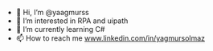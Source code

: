 - 👋 Hi, I’m @yaagmurss
- 👀 I’m interested in RPA and uipath
- 🌱 I’m currently learning C#
- 📫 How to reach me www.linkedin.com/in/yagmursolmaz
